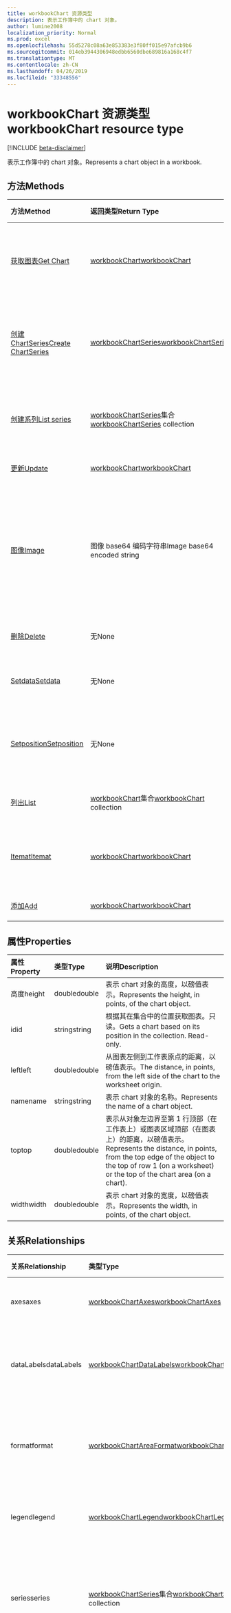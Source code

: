 ```yaml
---
title: workbookChart 资源类型
description: 表示工作簿中的 chart 对象。
author: lumine2008
localization_priority: Normal
ms.prod: excel
ms.openlocfilehash: 55d5278c08a63e853383e3f80ff015e97afcb9b6
ms.sourcegitcommit: 014eb3944306948edbb6560dbe689816a168c4f7
ms.translationtype: MT
ms.contentlocale: zh-CN
ms.lasthandoff: 04/26/2019
ms.locfileid: "33348556"
---
```

# <a name="workbookchart-resource-type"></a><span data-ttu-id="97697-103">workbookChart 资源类型</span><span class="sxs-lookup"><span data-stu-id="97697-103">workbookChart resource type</span></span>

[!INCLUDE [beta-disclaimer](../../includes/beta-disclaimer.md)]

<span data-ttu-id="97697-104">表示工作簿中的 chart 对象。</span><span class="sxs-lookup"><span data-stu-id="97697-104">Represents a chart object in a workbook.</span></span>


## <a name="methods"></a><span data-ttu-id="97697-105">方法</span><span class="sxs-lookup"><span data-stu-id="97697-105">Methods</span></span>

| <span data-ttu-id="97697-106">方法</span><span class="sxs-lookup"><span data-stu-id="97697-106">Method</span></span>           | <span data-ttu-id="97697-107">返回类型</span><span class="sxs-lookup"><span data-stu-id="97697-107">Return Type</span></span>    |<span data-ttu-id="97697-108">说明</span><span class="sxs-lookup"><span data-stu-id="97697-108">Description</span></span>|
|:---------------|:--------|:----------|
|[<span data-ttu-id="97697-109">获取图表</span><span class="sxs-lookup"><span data-stu-id="97697-109">Get Chart</span></span>](../api/chart-get.md) | [<span data-ttu-id="97697-110">workbookChart</span><span class="sxs-lookup"><span data-stu-id="97697-110">workbookChart</span></span>](workbookchart.md) |<span data-ttu-id="97697-111">读取 chart 对象的属性和关系。</span><span class="sxs-lookup"><span data-stu-id="97697-111">Read properties and relationships of chart object.</span></span>|
|[<span data-ttu-id="97697-112">创建 ChartSeries</span><span class="sxs-lookup"><span data-stu-id="97697-112">Create ChartSeries</span></span>](../api/chart-post-series.md) |[<span data-ttu-id="97697-113">workbookChartSeries</span><span class="sxs-lookup"><span data-stu-id="97697-113">workbookChartSeries</span></span>](workbookchartseries.md)| <span data-ttu-id="97697-114">通过发布到序列集合创建新的 ChartSeries。</span><span class="sxs-lookup"><span data-stu-id="97697-114">Create a new ChartSeries by posting to the series collection.</span></span>|
|[<span data-ttu-id="97697-115">创建系列</span><span class="sxs-lookup"><span data-stu-id="97697-115">List series</span></span>](../api/chart-list-series.md) |<span data-ttu-id="97697-116">[workbookChartSeries](workbookchartseries.md)集合</span><span class="sxs-lookup"><span data-stu-id="97697-116">[workbookChartSeries](workbookchartseries.md) collection</span></span>| <span data-ttu-id="97697-117">获取 ChartSeries 对象集合。</span><span class="sxs-lookup"><span data-stu-id="97697-117">Get a ChartSeries object collection.</span></span>|
|[<span data-ttu-id="97697-118">更新</span><span class="sxs-lookup"><span data-stu-id="97697-118">Update</span></span>](../api/chart-update.md) | [<span data-ttu-id="97697-119">workbookChart</span><span class="sxs-lookup"><span data-stu-id="97697-119">workbookChart</span></span>](workbookchart.md)   |<span data-ttu-id="97697-120">更新 Chart 对象。</span><span class="sxs-lookup"><span data-stu-id="97697-120">Update Chart object.</span></span> |
|[<span data-ttu-id="97697-121">图像</span><span class="sxs-lookup"><span data-stu-id="97697-121">Image</span></span>](../api/chart-image.md)|<span data-ttu-id="97697-122">图像 base64 编码字符串</span><span class="sxs-lookup"><span data-stu-id="97697-122">Image base64 encoded string</span></span>|<span data-ttu-id="97697-123">通过缩放图表适应指定的尺寸，将图表呈现为 base64 编码的图像。</span><span class="sxs-lookup"><span data-stu-id="97697-123">Renders the chart as a base64-encoded image by scaling the chart to fit the specified dimensions.</span></span>|
|[<span data-ttu-id="97697-124">删除</span><span class="sxs-lookup"><span data-stu-id="97697-124">Delete</span></span>](../api/chart-delete.md)|<span data-ttu-id="97697-125">无</span><span class="sxs-lookup"><span data-stu-id="97697-125">None</span></span>|<span data-ttu-id="97697-126">删除 chart 对象。</span><span class="sxs-lookup"><span data-stu-id="97697-126">Deletes the chart object.</span></span>|
|[<span data-ttu-id="97697-127">Setdata</span><span class="sxs-lookup"><span data-stu-id="97697-127">Setdata</span></span>](../api/chart-setdata.md)|<span data-ttu-id="97697-128">无</span><span class="sxs-lookup"><span data-stu-id="97697-128">None</span></span>|<span data-ttu-id="97697-129">重置图表的源数据。</span><span class="sxs-lookup"><span data-stu-id="97697-129">Resets the source data for the chart.</span></span>|
|[<span data-ttu-id="97697-130">Setposition</span><span class="sxs-lookup"><span data-stu-id="97697-130">Setposition</span></span>](../api/chart-setposition.md)|<span data-ttu-id="97697-131">无</span><span class="sxs-lookup"><span data-stu-id="97697-131">None</span></span>|<span data-ttu-id="97697-132">相对于工作表上的单元格放置图表。</span><span class="sxs-lookup"><span data-stu-id="97697-132">Positions the chart relative to cells on the worksheet.</span></span>|
|[<span data-ttu-id="97697-133">列出</span><span class="sxs-lookup"><span data-stu-id="97697-133">List</span></span>](../api/chart-list.md) | <span data-ttu-id="97697-134">[workbookChart](workbookchart.md)集合</span><span class="sxs-lookup"><span data-stu-id="97697-134">[workbookChart](workbookchart.md) collection</span></span> |<span data-ttu-id="97697-135">获取 chart 对象集合。</span><span class="sxs-lookup"><span data-stu-id="97697-135">Get chart object collection.</span></span> |
|[<span data-ttu-id="97697-136">Itemat</span><span class="sxs-lookup"><span data-stu-id="97697-136">Itemat</span></span>](../api/chartcollection-itemat.md)|[<span data-ttu-id="97697-137">workbookChart</span><span class="sxs-lookup"><span data-stu-id="97697-137">workbookChart</span></span>](workbookchart.md)|<span data-ttu-id="97697-138">根据其在集合中的位置获取图表。</span><span class="sxs-lookup"><span data-stu-id="97697-138">Gets a chart based on its position in the collection.</span></span>|
|[<span data-ttu-id="97697-139">添加</span><span class="sxs-lookup"><span data-stu-id="97697-139">Add</span></span>](../api/chartcollection-add.md)|[<span data-ttu-id="97697-140">workbookChart</span><span class="sxs-lookup"><span data-stu-id="97697-140">workbookChart</span></span>](workbookchart.md)|<span data-ttu-id="97697-141">创建新图表。</span><span class="sxs-lookup"><span data-stu-id="97697-141">Creates a new chart.</span></span>|

## <a name="properties"></a><span data-ttu-id="97697-142">属性</span><span class="sxs-lookup"><span data-stu-id="97697-142">Properties</span></span>
| <span data-ttu-id="97697-143">属性</span><span class="sxs-lookup"><span data-stu-id="97697-143">Property</span></span>     | <span data-ttu-id="97697-144">类型</span><span class="sxs-lookup"><span data-stu-id="97697-144">Type</span></span>   |<span data-ttu-id="97697-145">说明</span><span class="sxs-lookup"><span data-stu-id="97697-145">Description</span></span>|
|:---------------|:--------|:----------|
|<span data-ttu-id="97697-146">高度</span><span class="sxs-lookup"><span data-stu-id="97697-146">height</span></span>|<span data-ttu-id="97697-147">double</span><span class="sxs-lookup"><span data-stu-id="97697-147">double</span></span>|<span data-ttu-id="97697-148">表示 chart 对象的高度，以磅值表示。</span><span class="sxs-lookup"><span data-stu-id="97697-148">Represents the height, in points, of the chart object.</span></span>|
|<span data-ttu-id="97697-149">id</span><span class="sxs-lookup"><span data-stu-id="97697-149">id</span></span>|<span data-ttu-id="97697-150">string</span><span class="sxs-lookup"><span data-stu-id="97697-150">string</span></span>|<span data-ttu-id="97697-p101">根据其在集合中的位置获取图表。只读。</span><span class="sxs-lookup"><span data-stu-id="97697-p101">Gets a chart based on its position in the collection. Read-only.</span></span>|
|<span data-ttu-id="97697-153">left</span><span class="sxs-lookup"><span data-stu-id="97697-153">left</span></span>|<span data-ttu-id="97697-154">double</span><span class="sxs-lookup"><span data-stu-id="97697-154">double</span></span>|<span data-ttu-id="97697-155">从图表左侧到工作表原点的距离，以磅值表示。</span><span class="sxs-lookup"><span data-stu-id="97697-155">The distance, in points, from the left side of the chart to the worksheet origin.</span></span>|
|<span data-ttu-id="97697-156">name</span><span class="sxs-lookup"><span data-stu-id="97697-156">name</span></span>|<span data-ttu-id="97697-157">string</span><span class="sxs-lookup"><span data-stu-id="97697-157">string</span></span>|<span data-ttu-id="97697-158">表示 chart 对象的名称。</span><span class="sxs-lookup"><span data-stu-id="97697-158">Represents the name of a chart object.</span></span>|
|<span data-ttu-id="97697-159">top</span><span class="sxs-lookup"><span data-stu-id="97697-159">top</span></span>|<span data-ttu-id="97697-160">double</span><span class="sxs-lookup"><span data-stu-id="97697-160">double</span></span>|<span data-ttu-id="97697-161">表示从对象左边界至第 1 行顶部（在工作表上）或图表区域顶部（在图表上）的距离，以磅值表示。</span><span class="sxs-lookup"><span data-stu-id="97697-161">Represents the distance, in points, from the top edge of the object to the top of row 1 (on a worksheet) or the top of the chart area (on a chart).</span></span>|
|<span data-ttu-id="97697-162">width</span><span class="sxs-lookup"><span data-stu-id="97697-162">width</span></span>|<span data-ttu-id="97697-163">double</span><span class="sxs-lookup"><span data-stu-id="97697-163">double</span></span>|<span data-ttu-id="97697-164">表示 chart 对象的宽度，以磅值表示。</span><span class="sxs-lookup"><span data-stu-id="97697-164">Represents the width, in points, of the chart object.</span></span>|

## <a name="relationships"></a><span data-ttu-id="97697-165">关系</span><span class="sxs-lookup"><span data-stu-id="97697-165">Relationships</span></span>
| <span data-ttu-id="97697-166">关系</span><span class="sxs-lookup"><span data-stu-id="97697-166">Relationship</span></span> | <span data-ttu-id="97697-167">类型</span><span class="sxs-lookup"><span data-stu-id="97697-167">Type</span></span>   |<span data-ttu-id="97697-168">说明</span><span class="sxs-lookup"><span data-stu-id="97697-168">Description</span></span>|
|:---------------|:--------|:----------|
|<span data-ttu-id="97697-169">axes</span><span class="sxs-lookup"><span data-stu-id="97697-169">axes</span></span>|[<span data-ttu-id="97697-170">workbookChartAxes</span><span class="sxs-lookup"><span data-stu-id="97697-170">workbookChartAxes</span></span>](workbookchartaxes.md)|<span data-ttu-id="97697-p102">表示图表坐标轴。只读。</span><span class="sxs-lookup"><span data-stu-id="97697-p102">Represents chart axes. Read-only.</span></span>|
|<span data-ttu-id="97697-173">dataLabels</span><span class="sxs-lookup"><span data-stu-id="97697-173">dataLabels</span></span>|[<span data-ttu-id="97697-174">workbookChartDataLabels</span><span class="sxs-lookup"><span data-stu-id="97697-174">workbookChartDataLabels</span></span>](workbookchartdatalabels.md)|<span data-ttu-id="97697-p103">表示图表上的数据标签。只读。</span><span class="sxs-lookup"><span data-stu-id="97697-p103">Represents the datalabels on the chart. Read-only.</span></span>|
|<span data-ttu-id="97697-177">format</span><span class="sxs-lookup"><span data-stu-id="97697-177">format</span></span>|[<span data-ttu-id="97697-178">workbookChartAreaFormat</span><span class="sxs-lookup"><span data-stu-id="97697-178">workbookChartAreaFormat</span></span>](workbookchartareaformat.md)|<span data-ttu-id="97697-p104">封装图表区域的格式属性。只读。</span><span class="sxs-lookup"><span data-stu-id="97697-p104">Encapsulates the format properties for the chart area. Read-only.</span></span>|
|<span data-ttu-id="97697-181">legend</span><span class="sxs-lookup"><span data-stu-id="97697-181">legend</span></span>|[<span data-ttu-id="97697-182">workbookChartLegend</span><span class="sxs-lookup"><span data-stu-id="97697-182">workbookChartLegend</span></span>](workbookchartlegend.md)|<span data-ttu-id="97697-p105">表示图表的图例。只读。</span><span class="sxs-lookup"><span data-stu-id="97697-p105">Represents the legend for the chart. Read-only.</span></span>|
|<span data-ttu-id="97697-185">series</span><span class="sxs-lookup"><span data-stu-id="97697-185">series</span></span>|<span data-ttu-id="97697-186">[workbookChartSeries](workbookchartseries.md)集合</span><span class="sxs-lookup"><span data-stu-id="97697-186">[workbookChartSeries](workbookchartseries.md) collection</span></span>|<span data-ttu-id="97697-p106">表示单个系列或图表中的系列集合。只读。</span><span class="sxs-lookup"><span data-stu-id="97697-p106">Represents either a single series or collection of series in the chart. Read-only.</span></span>|
|<span data-ttu-id="97697-189">职位</span><span class="sxs-lookup"><span data-stu-id="97697-189">title</span></span>|[<span data-ttu-id="97697-190">workbookChartTitle</span><span class="sxs-lookup"><span data-stu-id="97697-190">workbookChartTitle</span></span>](workbookcharttitle.md)|<span data-ttu-id="97697-p107">表示指定图表的标题，包括标题的文本、可见性、位置和格式。只读。</span><span class="sxs-lookup"><span data-stu-id="97697-p107">Represents the title of the specified chart, including the text, visibility, position and formating of the title. Read-only.</span></span>|
|<span data-ttu-id="97697-193">工作表</span><span class="sxs-lookup"><span data-stu-id="97697-193">worksheet</span></span>|[<span data-ttu-id="97697-194">workbookWorksheet</span><span class="sxs-lookup"><span data-stu-id="97697-194">workbookWorksheet</span></span>](workbookworksheet.md)|<span data-ttu-id="97697-195">包含当前 chart 的 worksheet 对象。</span><span class="sxs-lookup"><span data-stu-id="97697-195">The worksheet containing the current chart.</span></span> <span data-ttu-id="97697-196">只读。</span><span class="sxs-lookup"><span data-stu-id="97697-196">Read-only.</span></span>|

## <a name="json-representation"></a><span data-ttu-id="97697-197">JSON 表示形式</span><span class="sxs-lookup"><span data-stu-id="97697-197">JSON representation</span></span>

<span data-ttu-id="97697-198">下面是资源的 JSON 表示形式。</span><span class="sxs-lookup"><span data-stu-id="97697-198">Here is a JSON representation of the resource.</span></span>

<!-- {
  "blockType": "resource",
  "optionalProperties": [],
  "keyProperty": "id",
  "baseType": "microsoft.graph.entity",
  "@odata.type": "microsoft.graph.workbookChart"
}-->

```json
{
  "height": 1024,
  "id": "string",
  "left": 1024,
  "name": "string",
  "top": 1024,
  "width": 1024
}

```

<!-- uuid: 8fcb5dbc-d5aa-4681-8e31-b001d5168d79
2015-10-25 14:57:30 UTC -->
<!--
{
  "type": "#page.annotation",
  "description": "workbookChart resource",
  "keywords": "",
  "section": "documentation",
  "tocPath": "",
  "suppressions": []
}
-->
